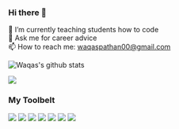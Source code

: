 ### Hi there 👋

<!--
**waqaspathan00/waqaspathan00** is a ✨ _special_ ✨ repository because its `README.md` (this file) appears on your GitHub profile.

Here are some ideas to get you started:

- 🔭 I’m currently working on ...
- 🌱 I’m currently learning ...
- 👯 I’m looking to collaborate on ...
- 🤔 I’m looking for help with ...
- 💬 Ask me about ...
- 📫 How to reach me: ...
- 😄 Pronouns: ...
- ⚡ Fun fact: ...
-->

🌱 I’m currently teaching students how to code <br>
💬 Ask me for career advice <br>
📫 How to reach me: waqaspathan00@gmail.com

![Waqas's github stats](https://github-readme-stats.vercel.app/api?username=waqaspathan00&theme=dark&include_all_commits=true&show_icons=true)

<img src="https://github-readme-stats.vercel.app/api/top-langs/?username=waqaspathan00&theme=dark&layout=compact&count_private=true"/>

### My Toolbelt
![](https://img.shields.io/badge/Python-3776AB?style=for-the-badge&logo=python&logoColor=white)
![](https://img.shields.io/badge/Django-092E20?style=for-the-badge&logo=django&logoColor=white)
![](https://img.shields.io/badge/Typescript-2F74C0?style=for-the-badge&logo=typescript&logoColor=white)
![](https://img.shields.io/badge/React-20232A?style=for-the-badge&logo=react&logoColor=white)
![](https://img.shields.io/badge/Tailwind_CSS-38B2AC?style=for-the-badge&logo=tailwind-css&logoColor=white)
![](https://img.shields.io/badge/Google_Cloud-4285F4?style=for-the-badge&logo=google-cloud&logoColor=white)
![](https://img.shields.io/badge/Firebase-FFCB2C?style=for-the-badge&logo=firebase&logoColor=white)
